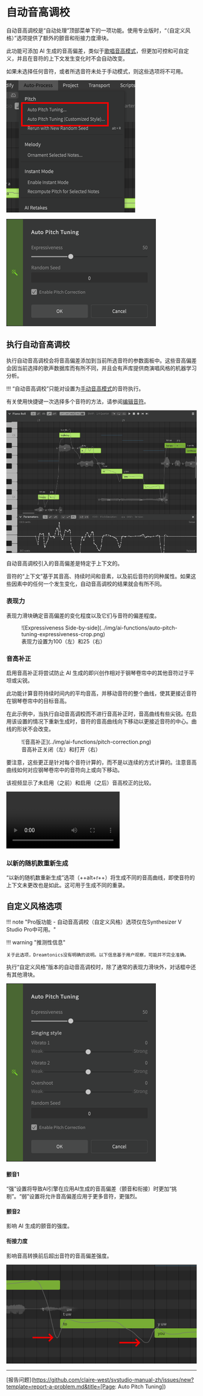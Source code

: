 # 自动音高调校

自动音高调校是“自动处理”顶部菜单下的一项功能。使用专业版时，“（自定义风格）”选项提供了额外的颤音和衔接力度滑块。

此功能可添加 AI 生成的音高偏差，类似于[歌唱音高模式](pitch-mode-sing.md)，但更加可控和可自定义，并且在音符的上下文发生变化时不会自动改变。

如果未选择任何音符，或者所选音符未处于手动模式，则这些选项将不可用。

![自动处理菜单](../img/ai-functions/auto-pitch-tuning-option.png)

![自动处理选项](../img/ai-functions/auto-pitch-tuning-dialog.png)

## 执行自动音高调校

执行自动音高调校会将音高偏差添加到当前所选音符的参数面板中。这些音高偏差会因当前选择的歌声数据库而有所不同，并且会有声库提供商演唱风格的机器学习分析。

!!! “自动音高调校”只能对设置为[手动音高模式](../advanced/pitch-mode-manual.md)的音符执行。

有关使用快捷键一次选择多个音符的方法，请参阅[编辑音符](../quickstart/editing-notes.md#selecting-notes)。

![自动音高调校](../img/ai-functions/auto-pitch-tuning.png)

自动音高调校引入的音高偏差是特定于上下文的。

音符的“上下文”基于其音高、持续时间和音素，以及前后音符的同种属性。如果这些因素中的任何一个发生变化，自动音高调校的结果就会有所不同。

### 表现力
表现力滑块确定音高偏差的变化程度以及它们与音符的偏差程度。

<figure markdown>
  ![Expressiveness Side-by-side](../img/ai-functions/auto-pitch-tuning-expressiveness-crop.png)
  <figcaption>表现力设置为100（左）和25（右）</figcaption>
</figure>

### 音高补正

启用音高补正将尝试防止 AI 生成的即兴创作相对于钢琴卷帘中的其他音符过于平坦或尖锐。

此功能计算音符持续时间内的平均音高，并移动音符的整个曲线，使其更接近音符在钢琴卷帘中的目标音高。

在此示例中，当执行自动音高调校而不进行音高补正时，音高曲线有些尖锐。在启用该设置的情况下重新生成时，音符的音高曲线向下移动以更接近音符的中心。曲线的形状不会改变。

<figure markdown>
  ![音高补正](../img/ai-functions/pitch-correction.png)
  <figcaption>音高补正关闭（左）和打开（右）</figcaption>
</figure>

要注意，这些更正是针对每个音符计算的，而不是以连续的方式计算的。注意音高曲线如何对应钢琴卷帘中的音符向上或向下移动。

该视频显示了未启用（之前）和启用（之后）音高校正的比较。

![type:video](../img/ai-functions/pitch-correction.mp4)

### 以新的随机数重新生成

“以新的随机数重新生成”选项（++alt+r++）将生成不同的音高曲线，即使音符的上下文未更改也是如此。这可用于生成不同的重录。

## 自定义风格选项

!!! note "Pro版功能 - 自动音高调校（自定义风格）选项仅在Synthesizer V Studio Pro中可用。"

!!! warning "推测性信息"

    关于此选项，Dreamtonics没有明确的说明。以下信息基于用户观察，可能并不完全准确。

执行“自定义风格”版本的自动音高调校时，除了通常的表现力滑块外，对话框中还有其他滑块。

![自定义风格选项](../img/ai-functions/auto-pitch-tuning-customized-style.png)

#### 颤音1

“强”设置将导致AI引擎在应用AI生成的音高偏差（颤音和衔接）时更加“挑剔”。“弱”设置将允许音高偏差应用于更多音符，更强烈。

#### 颤音2

影响 AI 生成的颤音的强度。

#### 衔接力度

影响音高转换前后超出音符的音高偏差强度。

![超调](../img/ai-functions/overshoot.png)


---

[报告问题](https://github.com/claire-west/svstudio-manual-zh/issues/new?template=report-a-problem.md&title=[Page: Auto Pitch Tuning])